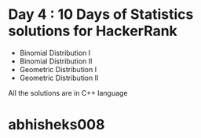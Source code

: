 # Day 4 : 10 Days of Statistics solutions for HackerRank

- Binomial Distribution I
- Binomial Distribution II
- Geometric Distribution I
- Geometric Distribution II

All the solutions are in C++ language

# abhisheks008
